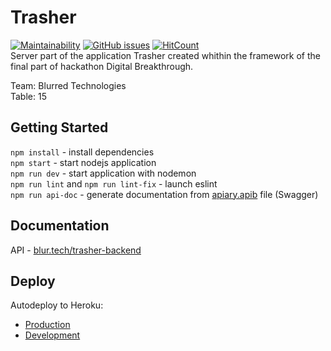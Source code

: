 # Trasher

[![Maintainability](https://api.codeclimate.com/v1/badges/381438e5f7d4278fc6ad/maintainability)](https://codeclimate.com/github/blurtech/trasher-backend/maintainability) [![GitHub issues](https://img.shields.io/github/issues/blurtech/trasher-backend.svg)](https://github.com/blurtech/trasher-backend/issues) [![HitCount](http://hits.dwyl.io/blurtech/trasher-backend.svg)](http://hits.dwyl.io/blurtech/trasher-backend)  
Server part of the application Trasher created whithin the framework of the final part of hackathon Digital Breakthrough.  

Team: Blurred Technologies  
Table: 15  

## Getting Started

`npm install` - install dependencies  
`npm start` - start nodejs application  
`npm run dev` - start application with nodemon  
`npm run lint` and `npm run lint-fix` - launch eslint  
`npm run api-doc` - generate documentation from [apiary.apib](docs/apiary.apib) file (Swagger)

## Documentation

API - [blur.tech/trasher-backend](https://blur.tech/trasher-backend/)

## Deploy

Autodeploy to Heroku:

- [Production](http://api.trasher.blur.tech/)
- [Development](http://dev.api.trasher.blur.tech/)
